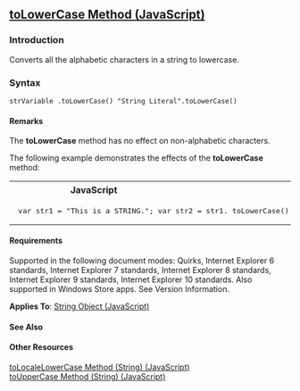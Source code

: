 ## [toLowerCase Method (JavaScript)](toLowerCase-Method.html)

### Introduction 

 Converts all the alphabetic characters in a string to lowercase.

### Syntax 

```
strVariable .toLowerCase() "String Literal".toLowerCase()
```

#### Remarks 

<div id="languageReferenceRemarksSection" class="section" name="collapseableSection" style="">
  <p xmlns:util="util">
    The <b>toLowerCase</b> method has no effect on non-alphabetic characters.
  </p>
  <p xmlns:util="util">
    The following example demonstrates the effects of the <b>toLowerCase</b> method:
  </p>
  <div class="code">
    <table width="100%" cellspacing="0" cellpadding="0">
      <tr>
        <th>
          JavaScript&nbsp;
        </th>
        <th>
          <span class="copyCode" onclick="CopyCode(this)" onkeypress="CopyCode_CheckKey(this, event)" onmouseover="ChangeCopyCodeIcon(this)" onmouseout="ChangeCopyCodeIcon(this)" tabindex=
          "0"><img class="copyCodeImage" name="ccImage" align="absmiddle" alt="Copy image" title="Copy image" src="../icons/copycode.gif" />Copy Code</span>
        </th>
      </tr>
      <tr>
        <td colspan="2">
          <pre>
 var str1 = "This is a STRING."; var str2 = str1. toLowerCase(); document.write(str2);  // Output: this is a string. 
</pre>
        </td>
      </tr>
    </table>
  </div>
</div>

#### Requirements 

<div id="requirementsTitleSection" class="section" name="collapseableSection" style="">
  <p xmlns:util="util"></p>
  <p>
    Supported in the following document modes: Quirks, Internet Explorer 6 standards, Internet Explorer 7 standards, Internet Explorer 8 standards, Internet Explorer 9 standards, Internet Explorer 10
    standards. Also supported in Windows Store apps. See Version Information.
  </p>
  <p xmlns:util="util">
    <b>Applies To</b>: <span sdata="link"><a href="8063ecd5-5778-4e87-b985-b21420171914.htm">String Object (JavaScript)</a></span>
  </p>
</div>

#### See Also 

<div id="seeAlsoSection" class="section" name="collapseableSection" style="">
  <h4 class="subHeading">
    Other Resources
  </h4>
  <div class="seeAlsoStyle">
    <span sdata="link" xmlns:util="util"><a href="add894d3-d14a-4dbc-a9b9-7ad1d3a2e581.htm">toLocaleLowerCase Method (String) (JavaScript)</a></span>
  </div>
  <div class="seeAlsoStyle">
    <span sdata="link" xmlns:util="util"><a href="4fd4ccc3-e794-498a-9db1-baf48fc1dda1.htm">toUpperCase Method (String) (JavaScript)</a></span>
  </div>
</div>

